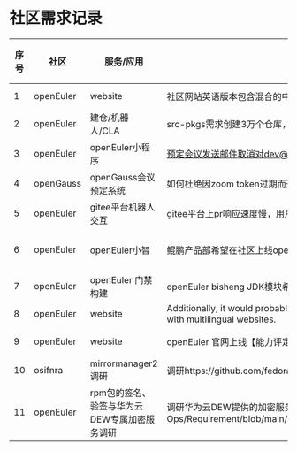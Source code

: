  # 社区需求记录
 
|序号|社区|服务/应用|需求描述|时间|owner|需求提交人|
|--|--|--|--|--|--|--|
| 1 |openEuler | website| 社区网站英语版本包含混合的中文信息，对openEuler出海影响较大，近期推广openEuler在海外部署repo站点被挑战网站内容没有全英文。 |2022-05-23| 金晓萱| |
| 2 | openEuler |  建仓/机器人/CLA  | src-pkgs需求创建3万个仓库，仓库管理配置文件与当前community一致，机器人需适配src-pkgs组织的功能 |2022-05-25| wanghao | 李萍|
| 3 | openEuler | openEuler小程序 | 预定会议发送邮件取消对dev@openeuler.org和community@openeuler.org的密送，并在预定界面新增checkbox，便于快速发送给dev@openeuler.org | 2022-05-25 | 刘奇 | 马全一 |
| 4 | openGauss | openGauss会议预定系统 | 如何杜绝因zoom token过期而造成的线上事故 | 2022-05-27 | 刘奇 | 钟君 |
| 5 | openEuler | gitee平台机器人交互 | gitee平台上pr响应速度慢，用户希望能通过邮件或其他方式快速通知pr reviewer，建议可以是邮件。核心诉求就是审核人快速响应。| 2022-05-27 | | suse-魏强 |
| 6 | openEuler | openEuler小智 | 鲲鹏产品部希望在社区上线openEuler小智和openGauss小智 | 2022-05-24 | 曹志/龚壮邦 | 罗盛炜/耿文元 |
| 7 | openEuler | openEuler 门禁构建| openEuler bisheng JDK模块希望通过社区完成标准的统一的一致性构建，建议参考yocto嵌入式版本构建方案，迁移CI门禁功能适配完成。| 2022-05-27 | 曹志 | 王坤 |
| 8 | openEuler | website |  Additionally, it would probably be nice addition to detect the user locale and redirect to the according language (like https://www.openeuler.org/ redirecting to /zh, /ru or /en depending on the "Accept-Lang" HTTP header). Just as a few ideas to improve the first impression of international visitors to your project, but those things seem to be quite standard with multilingual websites. | 2022-05-23 | 王杏 | |
| 9 | openEuler | website | openEuler 官网上线【能力评定】板块，对接华为时习知平台 | 2022-05-28 | 曹志 | 王景全 |
| 10 | osifnra | mirrormanager2调研 | 调研https://github.com/fedora-infra/mirrormanager2, 在630前搭建一个可用的测试环境，并输出包含部署流程、基本功能介绍、组件和架构介绍的调研文档 | 2022-05-31 | 刘奇 | 胡胜 |
| 11 | openEuler | rpm包的签名、验签与华为云DEW专属加密服务调研 | 调研华为云DEW提供的加密服务以及公司内的数字签名服务，调研SJJ1310接口签名、验签流程并将该流程集成到OBS中，文档地址为https://github.com/Open-Infra-Ops/Requirement/blob/main/docs/liuqi/RPM%E6%96%87%E4%BB%B6%E7%9A%84%E7%AD%BE%E5%90%8D%E9%AA%8C%E7%AD%BE%E4%B8%8E%E5%8D%8E%E4%B8%BA%E4%BA%91DEW%E4%B8%93%E5%B1%9E%E5%8A%A0%E5%AF%86%E6%9C%8D%E5%8A%A1%E8%B0%83%E7%A0%94%E6%8A%A5%E5%91%8A.md | 2022-05-25 | 刘奇 | 曹志 |
